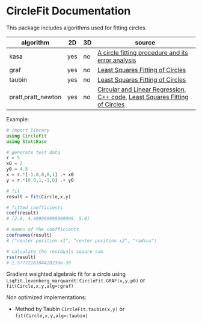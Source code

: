 # CircleFit Documentation

This package includes algorithms used for fitting circles.

| algorithm | 2D | 3D |source|
|-----------|----|----|------|
| kasa| yes | no |[A circle fitting procedure and its error analysis](https://doi.org/10.1109/TIM.1976.6312298) |
| graf| yes | no |[Least Squares Fitting of Circles](https://link.springer.com/article/10.1007/s10851-005-0482-8)|
| taubin| yes | no |[Least Squares Fitting of Circles](https://link.springer.com/article/10.1007/s10851-005-0482-8)|
| pratt,pratt\_newton| yes | no | [Circular and Linear Regression](https://doi.org/10.1201/EBK1439835906), [C++ code](https://people.cas.uab.edu/~mosya/cl/CircleFitByPratt.cpp), [Least Squares Fitting of Circles](https://link.springer.com/article/10.1007/s10851-005-0482-8)|

Example:
```julia
# import library
using CircleFit
using StatsBase

# generate test data
r = 5
x0 = 2
y0 = 4.5
x = r.*[-1.0,0,0,1] .+ x0
y = r.*[0.0,1,-1,0] .+ y0

# fit
result = fit(Circle,x,y)

# fitted coefficients
coef(result)
# (2.0, 4.499999999999999, 5.0)

# names of the coefficients
coefnames(result)
# ("center position x1", "center position x2", "radius")

# calculate the residuals square sum
rss(result)
# 1.5777218104420236e-30
```

Gradient weighted algebraic fit for a circle using `LsqFit.levenberg_marquardt`: `CircleFit.GRAF(x,y,p0)` or `fit(Circle,x,y,alg=:graf)`

Non optimized implementations:
* Method by Taubin `CircleFit.taubin(x,y)` or `fit(Circle,x,y,alg=:taubin)`
